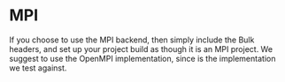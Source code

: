 # MPI

If you choose to use the MPI backend, then simply include the Bulk headers, and
set up your project build as though it is an MPI project. We suggest to use the
OpenMPI implementation, since is the implementation we test against.
